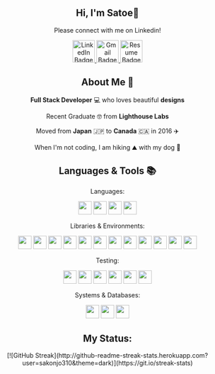 <div align="center">
  <h2>Hi, I'm Satoe👋</h2>
  <p>Please connect with me on Linkedin!<p>
</div>

<div id="badges" align="center">
  <a href="https://www.linkedin.com/in/satoe-sakonjo-528558124/">
    <img src="https://cdn-icons-png.flaticon.com/512/255/255319.png" alt="LinkedIn Badge" width="50"/>
  </a>
  <a href="mailto:sakonjo310@gmail.com">
    <img src="https://cdn-icons-png.flaticon.com/512/1295/1295555.png" alt="Gmail Badge" width="50"/>
  </a>
  <a href="https://resume.creddle.io/resume/ioayo7nrql9">
    <img src="https://cdn-icons-png.flaticon.com/512/1939/1939574.png" alt="Resume Badge" width="50"/>
  </a>
</div>

<div align="center">
  <h2>About Me 🌱</h2>
  <p><b>Full Stack Developer</b> 💻 who loves beautiful <b>designs</b></p>
  <p>Recent Graduate 🤓 from <b>Lighthouse Labs</b></p>
  <p>Moved from <b>Japan</b> 🇯🇵 to <b>Canada</b> 🇨🇦 in 2016 ✈️</p>
  <p>When I'm not coding, I am hiking ⛰️ with my dog 🐶</p>
</div>

<div align="center">
  <h2>Languages & Tools 📚</h2>
  <p>Languages:</p>
  <img src="https://cdn-icons-png.flaticon.com/512/2721/2721272.png" width="30">
  <img src="https://cdn-icons-png.flaticon.com/512/2721/2721267.png" width="30">
  <img src="https://cdn-icons-png.flaticon.com/512/2535/2535494.png" width="30">
  <img src="https://cdn-icons-png.flaticon.com/128/1504/1504239.png" width="30">
  <p>Libraries & Environments:</p>
  <img src="https://cdn.iconscout.com/icon/free/png-256/node-js-1174925.png" width="30">
  <img src="https://cdn-icons-png.flaticon.com/128/875/875209.png" width="30">
  <img src="https://static-00.iconduck.com/assets.00/next-js-icon-512x512-zuauazrk.png" width="30">
  <img src="https://cdn.iconscout.com/icon/free/png-256/jquery-8-1175153.png" width="30">
  <img src="https://cdn-icons-png.flaticon.com/512/1183/1183741.png" width="30">
  <img src="https://jsurt.github.io/jacks-portfolio/images/color-express-icon%20(1).png" width="30">
  <img src="https://icons.veryicon.com/png/o/business/vscode-program-item-icon/ejs.png" width="30">
  <img src="https://cdn-icons-png.flaticon.com/512/5968/5968672.png" width="30">
  <img src="https://icon-library.com/images/ruby-on-rails-icon/ruby-on-rails-icon-29.jpg" width="30">
  <img src="https://cdn3.iconfinder.com/data/icons/logos-and-brands-adobe/512/288_Sass-512.png" width="30">
  <img src="https://mui.com/static/logo.png" width="30">
  <img src="https://upload.wikimedia.org/wikipedia/commons/thumb/d/d5/Tailwind_CSS_Logo.svg/1200px-Tailwind_CSS_Logo.svg.png" width="30">
  <p>Testing:</p>
  <img src="https://static-00.iconduck.com/assets.00/storybook-icon-icon-412x512-341bo8r1.png" width="30">
  <img src="https://gitlab.spritecloud.com/uploads/-/system/project/avatar/461/rspec.png" width="30">
  <img src="https://s4-recruiting.cdn.greenhouse.io/external_greenhouse_job_boards/logos/400/113/000/original/logo_landscape_(1).png?1643756332" width="30">
  <img src="https://cdn.iconscout.com/icon/free/png-256/jest-3521517-2945020.png" width="30">
  <img src="https://camo.githubusercontent.com/58045a79a69afea4cab1cea6def6d911fba3956cf5fd683addf41c032aa64088/68747470733a2f2f636c6475702e636f6d2f78465646784f696f41552e737667" width="30">
  <img src="https://avatars.githubusercontent.com/u/1515293?s=280&v=4" width="30">
  <p>Systems & Databases:</p>
  <img src="https://git-scm.com/images/logos/downloads/Git-Icon-1788C.png" width="30">
  <img src="https://upload.wikimedia.org/wikipedia/commons/thumb/2/29/Postgresql_elephant.svg/1200px-Postgresql_elephant.svg.png" width="30">
  <img src="https://static-00.iconduck.com/assets.00/file-type-light-prisma-icon-210x256-xoqd9x5k.png" width="30">
<div>

<div align="center">
  <h2>My Status:</h2>
[![GitHub Streak](http://github-readme-streak-stats.herokuapp.com?user=sakonjo310&theme=dark)](https://git.io/streak-stats)
</div>
<!--
**sakonjo310/sakonjo310** is a ✨ _special_ ✨ repository because its `README.md` (this file) appears on your GitHub profile.

Here are some ideas to get you started:

- 🔭 I’m currently working on ...
- 🌱 I’m currently learning ...
- 👯 I’m looking to collaborate on ...
- 🤔 I’m looking for help with ...
- 💬 Ask me about ...
- 📫 How to reach me: ...
- 😄 Pronouns: ...
- ⚡ Fun fact: ...
-->
